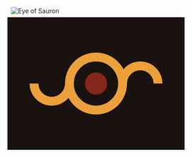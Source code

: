 ![Eye of Sauron](https://cssbattle.dev/targets/11.png)

<div class="base">
  <div class="left half-circle"></div>
  <div class="circle outer">
  	<div class="circle inner"></div>
  </div>
  <div class="right half-circle"></div>
</div>

<style>
    .base {
    transform: translate(-8px, -8px);
    display:flex;
    align-items:center;
    justify-content:center;
    position: absolute;
    width: 400px;
    height: 300px;
    background: #191210;
  }
  .half-circle {
    width: 60px;
    height: 30px;
    border-bottom-left-radius: 80px;
    border-bottom-right-radius: 80px;
    border: 20px solid #ECA03D;
    border-top: 0px;
  }
  .left {
    transform: translate(20px, 25px);
  }
  .right {
    transform: rotate(180deg) translate(20px, 25px);
  }
  .circle {
    border-radius:50%;
  }
  .outer {
    display:flex;
    justify-content: center;
    align-items:center;
    width: 140px;
    height: 140px;
    background: #ECA03D;
  }
  .inner {
    width:50px;
    height:50px;
    border:25px solid #191210;
    background: #84271C;
  }
</style>
